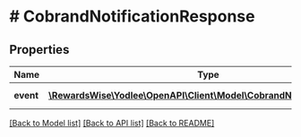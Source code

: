 # # CobrandNotificationResponse

## Properties

Name | Type | Description | Notes
------------ | ------------- | ------------- | -------------
**event** | [**\RewardsWise\Yodlee\OpenAPI\Client\Model\CobrandNotificationEvent[]**](CobrandNotificationEvent.md) |  | [optional] [readonly]

[[Back to Model list]](../../README.md#models) [[Back to API list]](../../README.md#endpoints) [[Back to README]](../../README.md)
